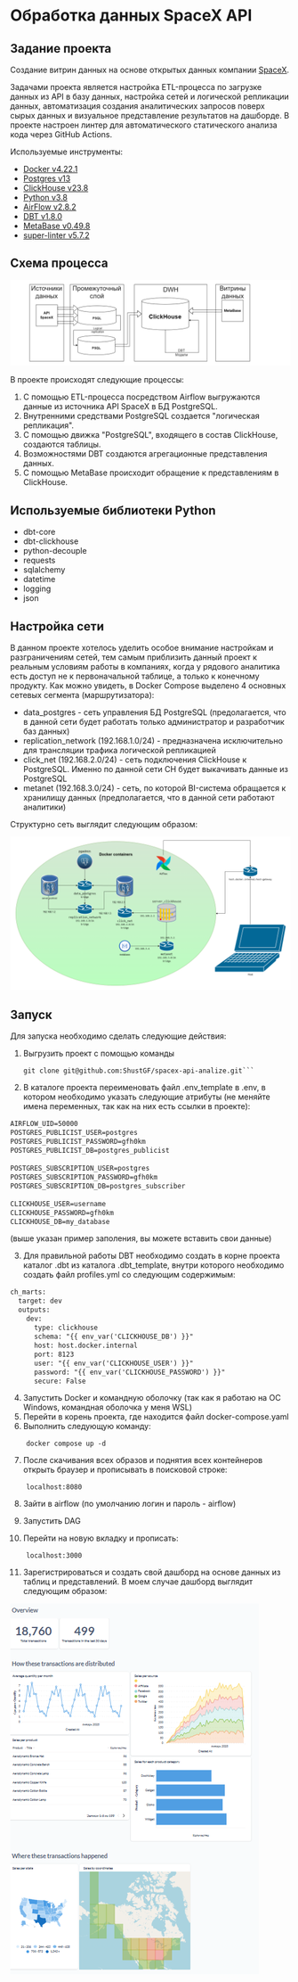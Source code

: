 # Обработка данных SpaceX API 

## Задание проекта

Создание витрин данных на основе открытых данных компании [SpaceX](https://github.com/r-spacex/SpaceX-API/tree/master/docs#rspacex-api-docs).

Задачами проекта является настройка ETL-процесса по загрузке данных из API в базу данных, настройка сетей и логической репликации данных, автоматизация создания аналитических запросов поверх сырых данных и визуальное представление результатов на дашборде. В проекте настроен линтер для автоматического статического анализа кода через GitHub Actions. 

Используемые инструменты:

* [Docker v4.22.1](https://www.docker.com/)
* [Postgres v13](https://www.postgresql.org/)
* [ClickHouse v23.8](https://clickhouse.com/)
* [Python v3.8](https://www.python.org/)
* [AirFlow v2.8.2](https://airflow.apache.org/)
* [DBT v1.8.0](https://www.getdbt.com/)
* [MetaBase v0.49.8](https://www.metabase.com/)
* [super-linter v5.7.2](https://github.com/super-linter/super-linter)

## Схема процесса

![Схема процесса](./pictures/architecture.png)

В проекте происходят следующие процессы:

1. С помощью ETL-процесса посредством Airflow выгружаются данные из источника API SpaceX в БД PostgreSQL.
2. Внутренними средствами PostgreSQL создается "логическая репликация".
3. С помощью движка "PostgreSQL", входящего в состав ClickHouse, создаются таблицы.
4. Возможностями DBT создаются агрегационные представления данных.
5. С помощью MetaBase происходит обращение к представлениям в ClickHouse.

## Используемые библиотеки Python

* dbt-core
* dbt-clickhouse
* python-decouple
* requests
* sqlalchemy
* datetime
* logging
* json

## Настройка сети

В данном проекте хотелось уделить особое внимание настройкам и разграничениям сетей, тем самым приблизить данный проект к реальным условиям работы в компаниях, когда у рядового аналитика есть доступ не к первоначальной таблице, а только к конечному продукту. Как можно увидеть, в Docker Compose выделено 4 основных сетевых сегмента (маршрутизатора):

* data_postgres - сеть управления БД PostgreSQL (предолагается, что в данной сети будет работать только администратор и разработчик баз данных)
* replication_network (192.168.1.0/24) - предназначена исключительно для трансляции трафика логической репликацией
* click_net (192.168.2.0/24) - сеть подключения ClickHouse к PostgreSQL. Именно по данной сети CH будет выкачивать данные из PostgreSQL
* metanet (192.168.3.0/24) - сеть, по которой BI-система обращается к хранилищу данных (предполагается, что в данной сети работают аналитики)

Структурно сеть выглядит следующим образом:

![Схема подключения маршрутизаторов](./pictures/network.png)

## Запуск

Для запуска необходимо сделать следующие действия:

1. Выгрузить проект с помощью команды
    ```
    git clone git@github.com:ShustGF/spacex-api-analize.git```
2. В каталоге проекта переименовать файл .env_template в .env, в котором необходимо указать следующие атрибуты (не меняйте имена переменных, так как на них есть ссылки в проекте):
```
AIRFLOW_UID=50000
POSTGRES_PUBLICIST_USER=postgres
POSTGRES_PUBLICIST_PASSWORD=gfh0km
POSTGRES_PUBLICIST_DB=postgres_publicist

POSTGRES_SUBSCRIPTION_USER=postgres
POSTGRES_SUBSCRIPTION_PASSWORD=gfh0km
POSTGRES_SUBSCRIPTION_DB=postgres_subscriber

CLICKHOUSE_USER=username
CLICKHOUSE_PASSWORD=gfh0km
CLICKHOUSE_DB=my_database
```
(выше указан пример заполения, вы можете вставить свои данные)

3. Для правильной работы DBT необходимо создать в корне проекта каталог .dbt из каталога .dbt_template, внутри которого необходимо создать файл profiles.yml со следующим содержимым:
```
ch_marts:
  target: dev
  outputs:
    dev:
      type: clickhouse
      schema: "{{ env_var('CLICKHOUSE_DB') }}"
      host: host.docker.internal
      port: 8123
      user: "{{ env_var('CLICKHOUSE_USER') }}"
      password: "{{ env_var('CLICKHOUSE_PASSWORD') }}"
      secure: False
```

4. Запустить Docker и командную оболочку (так как я работаю на ОС Windows, командная оболочка у меня WSL)
5. Перейти в корень проекта, где находится файл docker-compose.yaml
6. Выполнить следующую команду:
```
    docker compose up -d
```
7. После скачивания всех образов и поднятия всех контейнеров открыть браузер и прописывать в поисковой строке:
```
    localhost:8080
```
8. Зайти в airflow (по умолчанию логин и пароль - airflow)

9. Запустить DAG
10. Перейти на новую вкладку и прописать:
```
    localhost:3000
```
11. Зарегистрироваться и создать свой дашборд на основе данных из таблиц и представлений. В моем случае дашборд выглядит следующим образом:

![LDashbord](/pictures/dashbord.png)
